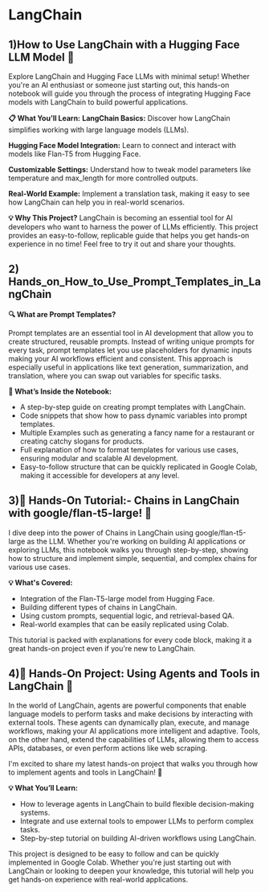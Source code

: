 # LangChain

## 1)How to Use LangChain with a Hugging Face LLM Model 🤖

Explore LangChain and Hugging Face LLMs with minimal setup! Whether you're an AI enthusiast or someone just starting out, this hands-on notebook will guide you through the process of integrating Hugging Face models with LangChain to build powerful applications.

**📋 What You’ll Learn:**
**LangChain Basics:** Discover how LangChain simplifies working with large language models (LLMs).

**Hugging Face Model Integration:** Learn to connect and interact with models like Flan-T5 from Hugging Face.

**Customizable Settings:** Understand how to tweak model parameters like temperature and max_length for more controlled outputs.

**Real-World Example:** Implement a translation task, making it easy to see how LangChain can help you in real-world scenarios.

**💡 Why This Project?**
LangChain is becoming an essential tool for AI developers who want to harness the power of LLMs efficiently. This project provides an easy-to-follow, replicable guide that helps you get hands-on experience in no time!
Feel free to try it out and share your thoughts. 


## 2) Hands_on_How_to_Use_Prompt_Templates_in_LangChain

**🔍 What are Prompt Templates?**

Prompt templates are an essential tool in AI development that allow you to create structured, reusable prompts. Instead of writing unique prompts for every task, prompt templates let you use placeholders for dynamic inputs making your AI workflows efficient and consistent. This approach is especially useful in applications like text generation, summarization, and translation, where you can swap out variables for specific tasks.

**📘 What’s Inside the Notebook:**

- A step-by-step guide on creating prompt templates with LangChain.
- Code snippets that show how to pass dynamic variables into prompt templates.
- Multiple Examples such as generating a fancy name for a restaurant or creating catchy slogans for products.
- Full explanation of how to format templates for various use cases, ensuring modular and scalable AI development.
- Easy-to-follow structure that can be quickly replicated in Google Colab, making it accessible for developers at any level.

## 3)🚀 Hands-On Tutorial:- Chains in LangChain with google/flan-t5-large! 🤖

I dive deep into the power of Chains in LangChain using google/flan-t5-large as the LLM. Whether you're working on building AI applications or exploring LLMs, this notebook walks you through step-by-step, showing how to structure and implement simple, sequential, and complex chains for various use cases.

**💡 What's Covered:**
- Integration of the Flan-T5-large model from Hugging Face.
- Building different types of chains in LangChain.
- Using custom prompts, sequential logic, and retrieval-based QA.
- Real-world examples that can be easily replicated using Colab.

This tutorial is packed with explanations for every code block, making it a great hands-on project even if you're new to LangChain.


## 4)🚀 Hands-On Project: Using Agents and Tools in LangChain 🤖

In the world of LangChain, agents are powerful components that enable language models to perform tasks and make decisions by interacting with external tools. These agents can dynamically plan, execute, and manage workflows, making your AI applications more intelligent and adaptive. Tools, on the other hand, extend the capabilities of LLMs, allowing them to access APIs, databases, or even perform actions like web scraping.

I'm excited to share my latest hands-on project that walks you through how to implement agents and tools in LangChain! 🌟

**💡 What You’ll Learn:**

- How to leverage agents in LangChain to build flexible decision-making systems.
- Integrate and use external tools to empower LLMs to perform complex tasks.
- Step-by-step tutorial on building AI-driven workflows using LangChain.
  
This project is designed to be easy to follow and can be quickly implemented in Google Colab. Whether you're just starting out with LangChain or looking to deepen your knowledge, this tutorial will help you get hands-on experience with real-world applications.
